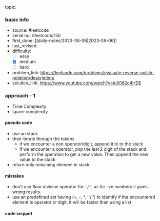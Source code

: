 topic:

### basic info
- source: #leetcode 
- serial no: #leetcode/150 
- first_done: [[daily-notes/2023-06-06|2023-06-06]]
- last_revised:
- difficulty:
	- [ ] easy
	- [x] medium
	- [ ] hard
- problem_link: https://leetcode.com/problems/evaluate-reverse-polish-notation/description/
- solution_link: https://www.youtube.com/watch?v=iu0082c4HDE

### approach - 1
- Time Complexity
- space complexity

#### pseudo code
- use an stack 
- then iterate through the tokens
	- if we encounter a non operator/digit, append it to to the stack
	- if we encounter a operator, pop the last 2 digit of the stack and perform the operation to get a new value. Then append the new value to the stack
- return only remaining element in stack
#### mistakes
- don't use floor division operator for <code>'/'</code>, as for -ve numbers it gives wrong results.
- use an predefined set having (+, -, *, ''/'') to identify if the encountered element is operator or digit. it will be faster than using a list
#### code snippet
```python

```